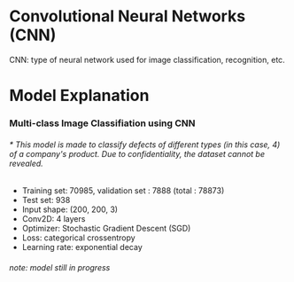 # Convolutional Neural Networks (CNN)

CNN: type of neural network used for image classification, recognition, etc.

# Model Explanation

### Multi-class Image Classifiation using CNN

###### * This model is made to classify defects of different types (in this case, 4) of a company's product. Due to confidentiality, the dataset cannot be revealed. 

* Training set: 70985, validation set : 7888 (total : 78873)
* Test set: 938
* Input shape: (200, 200, 3)
* Conv2D: 4 layers
* Optimizer: Stochastic Gradient Descent (SGD)
* Loss: categorical crossentropy
* Learning rate: exponential decay

###### note: model still in progress
